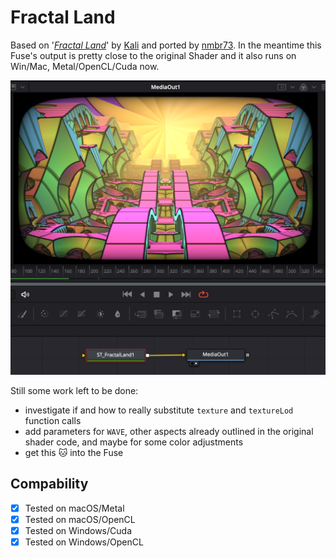 Fractal Land
============

Based on '_[Fractal Land](https://www.shadertoy.com/view/XsBXWt)_' by [Kali](https://www.shadertoy.com/user/Kali) and ported by [nmbr73](../Profiles/nmbr73.md). In the meantime this Fuse's output is pretty close to the original Shader and it also runs on Win/Mac, Metal/OpenCL/Cuda now.

![screenshot](FractalLand_screenshot.png "FractalLand.fuse in DaVinci Resolve")

Still some work left to be done:
- investigate if and how to really substitute `texture` and `textureLod` function calls
- add parameters for `WAVE`, other aspects already outlined in the original shader code, and maybe for some color adjustments
- get this :cat: into the Fuse


## Compability
- [x] Tested on macOS/Metal
- [x] Tested on macOS/OpenCL
- [x] Tested on Windows/Cuda
- [x] Tested on Windows/OpenCL
